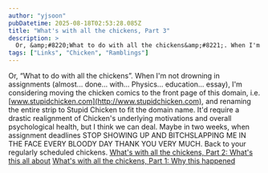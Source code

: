 ```yaml
---
author: "yjsoon"
pubDatetime: 2025-08-18T02:53:28.085Z
title: "What's with all the chickens, Part 3"
description: >
  Or, &amp;#8220;What to do with all the chickens&amp;#8221;. When I'm not drowning in assignments (almost... done... with... Physics... education... e...
tags: ["Links", "Chicken", "Ramblings"]
---
```






Or, &#8220;What to do with all the chickens&#8221;. When I'm not drowning in assignments (almost... done... with... Physics... education... essay), I'm considering moving the chicken comics to the front page of this domain, i.e. [www.stupidchicken.com](http://www.stupidchicken.com), and renaming the entire strip to Stupid Chicken to fit the domain name. It'd require a drastic realignment of Chicken's underlying motivations and overall psychological health, but I think we can deal. Maybe in two weeks, when assignment deadlines STOP SHOWING UP AND BITCHSLAPPING ME IN THE FACE EVERY BLOODY DAY THANK YOU VERY MUCH. Back to your regularly scheduled chickens. [What's with all the chickens, Part 2: What's this all about](http://yjblog.stupidchicken.com/archives/2005/10/12/whats-with-all-the-chickens-part-2) [What's with all the chickens, Part 1: Why this happened](http://yjblog.stupidchicken.com/archives/2005/09/26/whats-with-all-the-chickens)